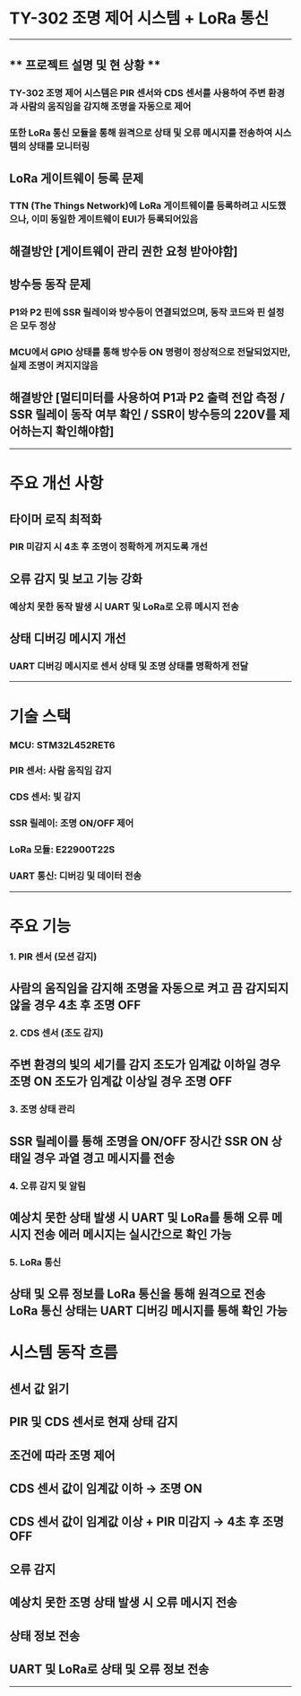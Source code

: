 # TY-302 조명 제어 시스템 + LoRa 통신
----
##  ** 프로젝트 설명 및 현 상황 **
### TY-302 조명 제어 시스템은 PIR 센서와 CDS 센서를 사용하여 주변 환경과 사람의 움직임을 감지해 조명을 자동으로 제어
### 또한 LoRa 통신 모듈을 통해 원격으로 상태 및 오류 메시지를 전송하여 시스템의 상태를 모니터링

##  LoRa 게이트웨이 등록 문제
### TTN (The Things Network)에 LoRa 게이트웨이를 등록하려고 시도했으나, 이미 동일한 게이트웨이 EUI가 등록되어있음
## 해결방안 [게이트웨이 관리 권한 요청 받아야함]

## 방수등 동작 문제
### P1와 P2 핀에 SSR 릴레이와 방수등이 연결되었으며, 동작 코드와 핀 설정은 모두 정상
### MCU에서 GPIO 상태를 통해 방수등 ON 명령이 정상적으로 전달되었지만, 실제 조명이 켜지지않음
## 해결방안 [멀티미터를 사용하여 P1과 P2 출력 전압 측정 / SSR 릴레이 동작 여부 확인 / SSR이 방수등의 220V를 제어하는지 확인해야함]


---
# 주요 개선 사항
## 타이머 로직 최적화
### PIR 미감지 시 4초 후 조명이 정확하게 꺼지도록 개선
## 오류 감지 및 보고 기능 강화
### 예상치 못한 동작 발생 시 UART 및 LoRa로 오류 메시지 전송
## 상태 디버깅 메시지 개선
### UART 디버깅 메시지로 센서 상태 및 조명 상태를 명확하게 전달
---
#  기술 스택
### MCU: STM32L452RET6
### PIR 센서: 사람 움직임 감지
### CDS 센서: 빛 감지
### SSR 릴레이: 조명 ON/OFF 제어
### LoRa 모듈: E22900T22S
### UART 통신: 디버깅 및 데이터 전송
---
#  주요 기능
### 1. PIR 센서 (모션 감지)
사람의 움직임을 감지해 조명을 자동으로 켜고 끔
감지되지 않을 경우 4초 후 조명 OFF
---
### 2. CDS 센서 (조도 감지)
주변 환경의 빛의 세기를 감지
조도가 임계값 이하일 경우 조명 ON
조도가 임계값 이상일 경우 조명 OFF
---
### 3. 조명 상태 관리
SSR 릴레이를 통해 조명을 ON/OFF
장시간 SSR ON 상태일 경우 과열 경고 메시지를 전송
---
### 4. 오류 감지 및 알림
예상치 못한 상태 발생 시 UART 및 LoRa를 통해 오류 메시지 전송
에러 메시지는 실시간으로 확인 가능
---
### 5. LoRa 통신
상태 및 오류 정보를 LoRa 통신을 통해 원격으로 전송
LoRa 통신 상태는 UART 디버깅 메시지를 통해 확인 가능
---
# 시스템 동작 흐름
## 센서 값 읽기

## PIR 및 CDS 센서로 현재 상태 감지

## 조건에 따라 조명 제어

## CDS 센서 값이 임계값 이하 → 조명 ON

## CDS 센서 값이 임계값 이상 + PIR 미감지 → 4초 후 조명 OFF

## 오류 감지
## 예상치 못한 조명 상태 발생 시 오류 메시지 전송
## 상태 정보 전송
## UART 및 LoRa로 상태 및 오류 정보 전송
---
